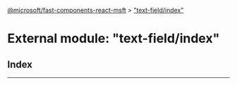 [@microsoft/fast-components-react-msft](../README.md) > ["text-field/index"](../modules/_text_field_index_.md)

# External module: "text-field/index"

## Index

---

